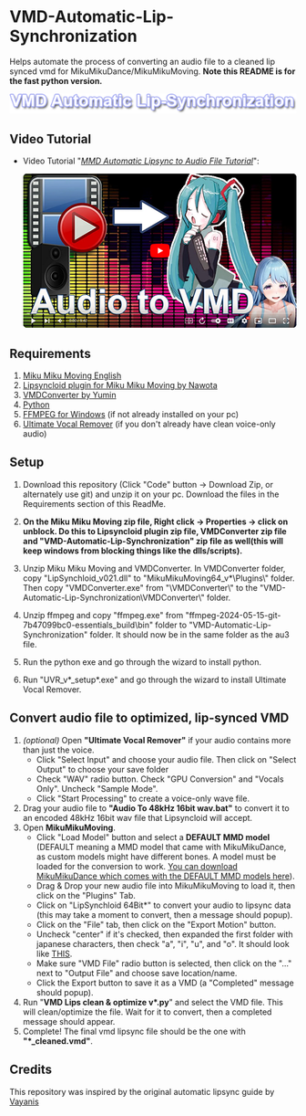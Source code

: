 # VMD-Automatic-Lip-Synchronization
Helps automate the process of converting an audio file to a cleaned lip synced vmd for MikuMikuDance/MikuMikuMoving.
**Note this README is for the fast python version.**

![lipsync](img/vmd_auto_lipsync.png)

## Video Tutorial
- Video Tutorial "[_MMD Automatic Lipsync to Audio File Tutorial_](https://youtu.be/4Fnxsbt0DhE)":
  
  [<img src=img/audio_to_vmd_yt_270p.png width=480 alt=" MMD Automatic Lipsync to Audio File Tutorial ">](https://youtu.be/4Fnxsbt0DhE)

## Requirements

1. [Miku Miku Moving English](https://sites.google.com/site/mikumikumovingeng/) 
3. [Lipsyncloid plugin for Miku Miku Moving by Nawota](https://www.nicovideo.jp/watch/sm22506025)
3. [VMDConverter by Yumin](https://miku-challenge.up.seesaa.net/image/VMDConverter.zip)
4. [Python](https://www.python.org/downloads/windows/)
5. [FFMPEG for Windows](https://www.gyan.dev/ffmpeg/builds/ffmpeg-git-essentials.7z) (if not already installed on your pc)
6. [Ultimate Vocal Remover](https://github.com/Anjok07/ultimatevocalremovergui/releases) (if you don't already have clean voice-only audio)

## Setup

1. Download this repository (Click "Code" button -> Download Zip, or alternately use git) and unzip it on your pc. Download the files in the Requirements section of this ReadMe.

2. **On the Miku Miku Moving zip file, Right click -> Properties -> click on unblock. Do this to Lipsyncloid plugin zip file, VMDConverter zip file and "VMD-Automatic-Lip-Synchronization" zip file as well(this will keep windows from blocking things like the dlls/scripts).**

3. Unzip Miku Miku Moving and VMDConverter. In VMDConverter folder, copy "LipSynchloid_v021.dll" to "MikuMikuMoving64_v*\Plugins\\" folder. Then copy "VMDConverter.exe" from "\VMDConverter\\" to the "VMD-Automatic-Lip-Synchronization\VMDConverter\\" folder.

4. Unzip ffmpeg and copy "ffmpeg.exe" from "ffmpeg-2024-05-15-git-7b47099bc0-essentials_build\bin\" folder to "VMD-Automatic-Lip-Synchronization" folder. It should now be in the same folder as the au3 file.

5. Run the python exe and go through the wizard to install python.

6. Run "UVR_v*_setup*.exe" and go through the wizard to install Ultimate Vocal Remover.

## Convert audio file to optimized, lip-synced VMD

1. *(optional)* Open **"Ultimate Vocal Remover"** if your audio contains more than just the voice.
    - Click "Select Input" and choose your audio file. Then click on "Select Output" to choose your save folder
    - Check "WAV" radio button. Check "GPU Conversion" and "Vocals Only". Uncheck "Sample Mode".
    - Click "Start Processing" to create a voice-only wave file.
2. Drag your audio file to **"Audio To 48kHz 16bit wav.bat"** to convert it to an encoded 48kHz 16bit wav file that Lipsyncloid will accept.
3. Open **MikuMikuMoving**.
    - Click "Load Model" button and select a **DEFAULT MMD model** (DEFAULT meaning a MMD model that came with MikuMikuDance, as custom models might have different bones. A model must be loaded for the conversion to work. [You can download MikuMikuDance which comes with the DEFAULT MMD models here](https://drive.google.com/uc?id=1rzOO6DoECOsLxBRAGM5FjRz0bt7m9rub&export=download)).
    - Drag & Drop your new audio file into MikuMikuMoving to load it, then click on the "Plugins" Tab.
    - Click on "LipSynchloid 64Bit*" to convert your audio to lipsync data (this may take a moment to convert, then a message should popup).
    - Click on the "File" tab, then click on the "Export Motion" button.
    - Uncheck "center" if it's checked, then expanded the first folder with japanese characters, then check "a", "i", "u", and "o". It should look like [THIS](img/export_motion_settings.png).
    - Make sure "VMD File" radio button is selected, then click on the "..." next to "Output File" and choose save location/name.
    - Click the Export button to save it as a VMD (a "Completed" message should popup).
4. Run "**VMD Lips clean & optimize v\*.py**" and select the VMD file. This will clean/optimize the file. Wait for it to convert, then a completed message should appear.
5. Complete! The final vmd lipsync file should be the one with **"\*_cleaned.vmd"**. 

## Credits
This repository was inspired by the original automatic lipsync guide by [Vayanis](https://www.youtube.com/watch?v=ozKBYGiyPJE)
